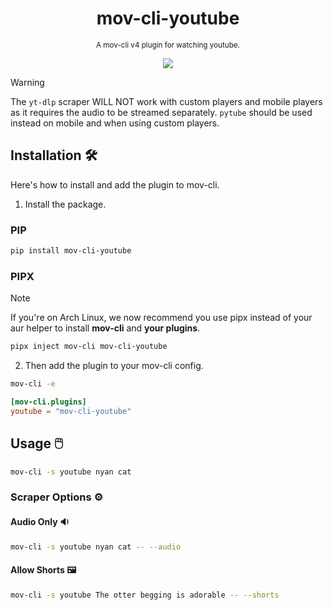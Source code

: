 <div align="center">

  # mov-cli-youtube
  <sub>A mov-cli v4 plugin for watching youtube.</sub>

  <img src="https://github.com/mov-cli/mov-cli-youtube/assets/66202304/7b586dd2-2084-4d6c-b008-92e0539f5123">

</div>

> [!WARNING]
> The `yt-dlp` scraper WILL NOT work with custom players and mobile players as it requires the audio to be streamed separately. `pytube` should be used instead on mobile and when using custom players.

## Installation 🛠️
Here's how to install and add the plugin to mov-cli.

1. Install the package.
### PIP
```sh
pip install mov-cli-youtube
```

### PIPX
> [!NOTE]
> If you're on Arch Linux, we now recommend you use pipx instead of your aur helper to install **mov-cli** and **your plugins**.

```sh
pipx inject mov-cli mov-cli-youtube
```

2. Then add the plugin to your mov-cli config.
```sh
mov-cli -e
```
```toml
[mov-cli.plugins]
youtube = "mov-cli-youtube"
```

## Usage 🖱️
```sh
mov-cli -s youtube nyan cat
```

### Scraper Options ⚙️

#### Audio Only 🔉
```sh
mov-cli -s youtube nyan cat -- --audio
```

#### Allow Shorts 🖼️
```sh
mov-cli -s youtube The otter begging is adorable -- --shorts
```
